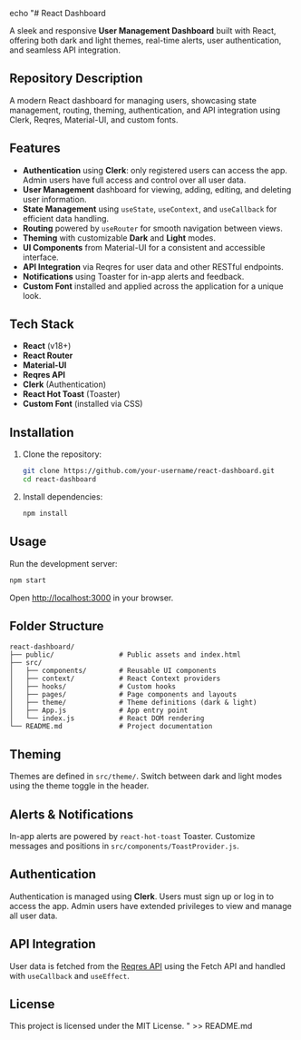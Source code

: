 echo "# React Dashboard

A sleek and responsive **User Management Dashboard** built with React, offering both dark and light themes, real-time alerts, user authentication, and seamless API integration.

## Repository Description

A modern React dashboard for managing users, showcasing state management, routing, theming, authentication, and API integration using Clerk, Reqres, Material-UI, and custom fonts.

## Features

- **Authentication** using **Clerk**: only registered users can access the app. Admin users have full access and control over all user data.
- **User Management** dashboard for viewing, adding, editing, and deleting user information.
- **State Management** using `useState`, `useContext`, and `useCallback` for efficient data handling.
- **Routing** powered by `useRouter` for smooth navigation between views.
- **Theming** with customizable **Dark** and **Light** modes.
- **UI Components** from Material-UI for a consistent and accessible interface.
- **API Integration** via Reqres for user data and other RESTful endpoints.
- **Notifications** using Toaster for in-app alerts and feedback.
- **Custom Font** installed and applied across the application for a unique look.

## Tech Stack

- **React** (v18+)
- **React Router**
- **Material-UI**
- **Reqres API**
- **Clerk** (Authentication)
- **React Hot Toast** (Toaster)
- **Custom Font** (installed via CSS)

## Installation

1. Clone the repository:

   ```bash
   git clone https://github.com/your-username/react-dashboard.git
   cd react-dashboard
   ```

2. Install dependencies:

   ```bash
   npm install
   ```

## Usage

Run the development server:

```bash
npm start
```

Open [http://localhost:3000](http://localhost:3000) in your browser.

## Folder Structure

```
react-dashboard/
├── public/                # Public assets and index.html
├── src/
│   ├── components/        # Reusable UI components
│   ├── context/           # React Context providers
│   ├── hooks/             # Custom hooks
│   ├── pages/             # Page components and layouts
│   ├── theme/             # Theme definitions (dark & light)
│   ├── App.js             # App entry point
│   └── index.js           # React DOM rendering
└── README.md              # Project documentation
```

## Theming

Themes are defined in `src/theme/`. Switch between dark and light modes using the theme toggle in the header.

## Alerts & Notifications

In-app alerts are powered by `react-hot-toast` Toaster. Customize messages and positions in `src/components/ToastProvider.js`.

## Authentication

Authentication is managed using **Clerk**. Users must sign up or log in to access the app. Admin users have extended privileges to view and manage all user data.

## API Integration

User data is fetched from the [Reqres API](https://reqres.in/) using the Fetch API and handled with `useCallback` and `useEffect`.

## License

This project is licensed under the MIT License.
" >> README.md
